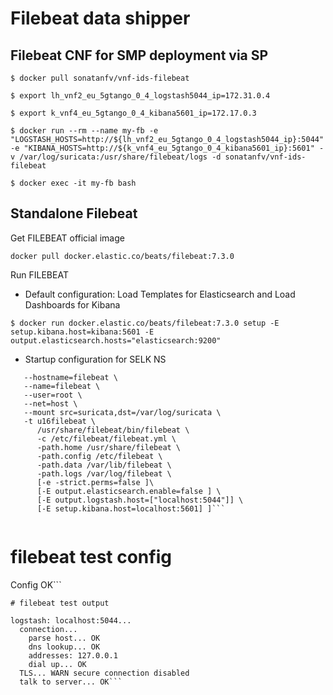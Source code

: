 # Filebeat data shipper

## Filebeat CNF for SMP deployment via SP

```
$ docker pull sonatanfv/vnf-ids-filebeat

$ export lh_vnf2_eu_5gtango_0_4_logstash5044_ip=172.31.0.4

$ export k_vnf4_eu_5gtango_0_4_kibana5601_ip=172.17.0.3

$ docker run --rm --name my-fb -e "LOGSTASH_HOSTS=http://${lh_vnf2_eu_5gtango_0_4_logstash5044_ip}:5044" -e "KIBANA_HOSTS=http://${k_vnf4_eu_5gtango_0_4_kibana5601_ip}:5601" -v /var/log/suricata:/usr/share/filebeat/logs -d sonatanfv/vnf-ids-filebeat

$ docker exec -it my-fb bash

```

## Standalone Filebeat

Get FILEBEAT official image

```docker pull docker.elastic.co/beats/filebeat:7.3.0```

Run FILEBEAT

* Default configuration: Load Templates for Elasticsearch and Load Dashboards for Kibana

```$ docker run docker.elastic.co/beats/filebeat:7.3.0 setup -E setup.kibana.host=kibana:5601 -E output.elasticsearch.hosts="elasticsearch:9200"```

* Startup configuration for SELK NS

```$ docker run -d --rm \
   --hostname=filebeat \
   --name=filebeat \
   --user=root \
   --net=host \
   --mount src=suricata,dst=/var/log/suricata \
   -t u16filebeat \
      /usr/share/filebeat/bin/filebeat \
      -c /etc/filebeat/filebeat.yml \
      -path.home /usr/share/filebeat \
      -path.config /etc/filebeat \
      -path.data /var/lib/filebeat \
      -path.logs /var/log/filebeat \
      [-e -strict.perms=false ]\
      [-E output.elasticsearch.enable=false ] \
      [-E output.logstash.host=["localhost:5044"]] \
      [-E setup.kibana.host=localhost:5601] ]```


```
# filebeat test config

Config OK```

```
# filebeat test output

logstash: localhost:5044...
  connection...
    parse host... OK
    dns lookup... OK
    addresses: 127.0.0.1
    dial up... OK
  TLS... WARN secure connection disabled
  talk to server... OK```

